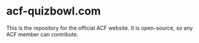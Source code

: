 # acf-quizbowl.com

This is the repository for the official ACF website. It is open-source, so any ACF member can contribute.
